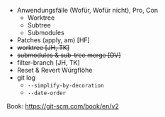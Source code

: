 - Anwendungsfälle (Wofür, Wofür nicht), Pro, Con
  - Worktree
  - Subtree
  - Submodules
- Patches (apply, am) [HF]
- ~~worktree [JH, TK]~~
- ~~submodules & sub-tree merge [DV]~~
- filter-branch [JH, TK]
- Reset & Revert Würgflöhe
- git log
  - `--simplify-by-decoration`
  - `--date-order`

Book: https://git-scm.com/book/en/v2
